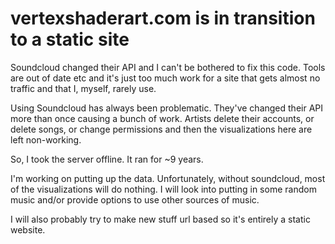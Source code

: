 # vertexshaderart.com is in transition to a static site

Soundcloud changed their API and I can't be bothered to fix this code.
Tools are out of date etc and it's just too much work for a site that
gets almost no traffic and that I, myself, rarely use.

Using Soundcloud has always been problematic. They've changed their API
more than once causing a bunch of work. Artists delete their accounts, or
delete songs, or change permissions
and then the visualizations here are left non-working.

So, I took the server offline. It ran for ~9 years.

I'm working on putting up the data. Unfortunately, without soundcloud,
most of the visualizations will do nothing. I will look into putting in
some random music and/or provide options to use other sources of music.

I will also probably try to make new stuff url based so it's entirely a
static website.
